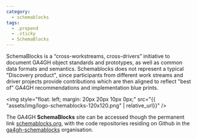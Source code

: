 ```yaml
---
category:
  - schemablocks
tags:
  - .prepend
  - .sticky
  - SchemaBlocks
---
```


SchemaBlocks is a “cross-workstreams, cross-drivers” initiative to document GA4GH object standards and prototypes, as well as common data formats and semantics. Schemablocks does not represent a typical  "Discovery product", since participants from different work streams and driver projects provide contributions which are then aligned to reflect "best of" GA4GH recommendations and implementation blue prints.

<img style="float: left; margin: 20px 20px 10px 0px;" src="{{ "assets/img/logo-schemablocks-120x120.png" | relative_url}}" />

The GA4GH __SchemaBlocks__ site can be accessed though the permanent link [schemablocks.org](https://schemablocks.org), with the code repositories residing on Github in the [ga4gh-schemablocks](https://github.com/ga4gh-schemablocks/) organisation.
